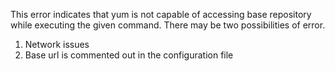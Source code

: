 This error indicates that yum is not capable of accessing base repository while executing the given command. 
There may be two possibilities of error.

1. Network issues
2. Base url is commented out in the configuration file
